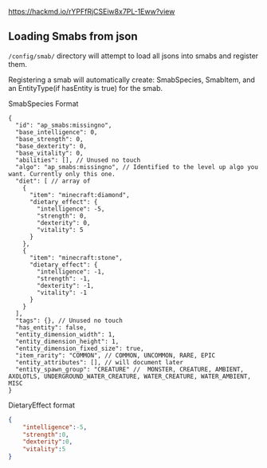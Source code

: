 https://hackmd.io/rYPFfRjCSEiw8x7PL-1Eww?view

## Loading Smabs from json

`/config/smab/` directory will attempt to load all jsons into smabs and register them.

Registering a smab will automatically create: SmabSpecies, SmabItem, and an EntityType(if hasEntity is true) for the smab.


SmabSpecies Format
```json5
{
  "id": "ap_smabs:missingno",
  "base_intelligence": 0,
  "base_strength": 0,
  "base_dexterity": 0,
  "base_vitality": 0,
  "abilities": [], // Unused no touch
  "algo": "ap_smabs:missingno", // Identified to the level up algo you want. Currently only this one.
  "diet": [ // array of 
    {
      "item": "minecraft:diamond",
      "dietary_effect": {
        "intelligence": -5,
        "strength": 0,
        "dexterity": 0,
        "vitality": 5
      }
    },
    {
      "item": "minecraft:stone",
      "dietary_effect": {
        "intelligence": -1,
        "strength": -1,
        "dexterity": -1,
        "vitality": -1
      }
    }
  ],
  "tags": {}, // Unused no touch
  "has_entity": false,
  "entity_dimension_width": 1,
  "entity_dimension_height": 1,
  "entity_dimension_fixed_size": true,
  "item_rarity": "COMMON", // COMMON, UNCOMMON, RARE, EPIC
  "entity_attributes": [], // will document later
  "entity_spawn_group": "CREATURE" //  MONSTER, CREATURE, AMBIENT, AXOLOTLS, UNDERGROUND_WATER_CREATURE, WATER_CREATURE, WATER_AMBIENT, MISC
}
```

DietaryEffect format
```json
{
    "intelligence":-5,
    "strength":0,
    "dexterity":0,
    "vitality":5
}
```